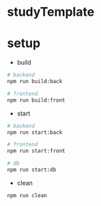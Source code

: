 # studyTemplate

# setup
- build
``` bash
# backend
npm run build:back

# frontend
npm run build:front
```

- start
``` bash
# backend
npm run start:back

# frontend
npm run start:front

# db
npm run start:db
```

- clean
``` bash
npm run clean
```
